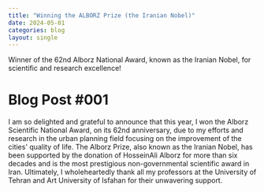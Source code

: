 ```yaml
---
title: "Winning the ALBORZ Prize (the Iranian Nobel)"
date: 2024-05-01
categories: blog
layout: single
---
```


Winner of the 62nd Alborz National Award, known as the Iranian Nobel, for scientific and research excellence!

Blog Post #001
======
I am so delighted and grateful to announce that this year, I won the Alborz Scientific National Award, on its 62nd anniversary, due to my efforts and research in the urban planning field focusing on the improvement of the cities' quality of life. The Alborz Prize, also known as the Iranian Nobel, has been supported by the donation of HosseinAli Alborz for more than six decades and is the most prestigious non-governmental scientific award in Iran. Ultimately, I wholeheartedly thank all my professors at the University of Tehran and Art University of Isfahan for their unwavering support.

